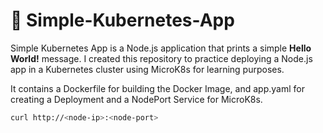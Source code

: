 # 🐥 Simple-Kubernetes-App

Simple Kubernetes App is a Node.js application that prints a simple **Hello World!** message. 
I created this repository to practice deploying a Node.js app in a Kubernetes cluster using MicroK8s for learning purposes.

It contains a Dockerfile for building the Docker Image, and app.yaml for creating a Deployment and a NodePort Service for MicroK8s.

```bash
curl http://<node-ip>:<node-port>
